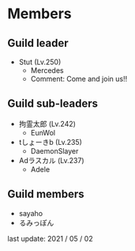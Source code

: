 # Members

## Guild leader

* Stut (Lv.250)
	* Mercedes
	* Comment: Come and join us!!

## Guild sub-leaders

* 拘霊太郎 (Lv.242)
	* EunWol
* tしょーきb (Lv.235)
	* DaemonSlayer
* Adラスカル (Lv.237)
	* Adele

## Guild members
* sayaho
* るみっぽん

last update: 2021 / 05 / 02
